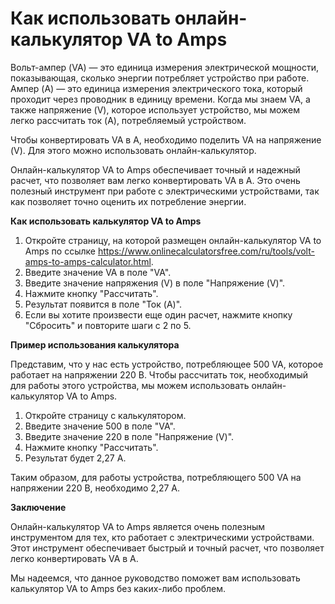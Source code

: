 Как использовать онлайн-калькулятор VA to Amps
==============================================

Вольт-ампер (VA) — это единица измерения электрической мощности, показывающая, сколько энергии потребляет устройство при работе. Ампер (A) — это единица измерения электрического тока, который проходит через проводник в единицу времени. Когда мы знаем VA, а также напряжение (V), которое использует устройство, мы можем легко рассчитать ток (A), потребляемый устройством.

Чтобы конвертировать VA в A, необходимо поделить VA на напряжение (V). Для этого можно использовать онлайн-калькулятор.

Онлайн-калькулятор VA to Amps обеспечивает точный и надежный расчет, что позволяет вам легко конвертировать VA в A. Это очень полезный инструмент при работе с электрическими устройствами, так как позволяет точно оценить их потребление энергии.

**Как использовать калькулятор VA to Amps**

1. Откройте страницу, на которой размещен онлайн-калькулятор VA to Amps по ссылке <https://www.onlinecalculatorsfree.com/ru/tools/volt-amps-to-amps-calculator.html>.
2. Введите значение VA в поле "VA".
3. Введите значение напряжения (V) в поле "Напряжение (V)".
4. Нажмите кнопку "Рассчитать".
5. Результат появится в поле "Ток (A)".
6. Если вы хотите произвести еще один расчет, нажмите кнопку "Сбросить" и повторите шаги с 2 по 5.

**Пример использования калькулятора**

Представим, что у нас есть устройство, потребляющее 500 VA, которое работает на напряжении 220 В. Чтобы рассчитать ток, необходимый для работы этого устройства, мы можем использовать онлайн-калькулятор VA to Amps.

1. Откройте страницу с калькулятором.
2. Введите значение 500 в поле "VA".
3. Введите значение 220 в поле "Напряжение (V)".
4. Нажмите кнопку "Рассчитать".
5. Результат будет 2,27 A.

Таким образом, для работы устройства, потребляющего 500 VA на напряжении 220 В, необходимо 2,27 A.

**Заключение**

Онлайн-калькулятор VA to Amps является очень полезным инструментом для тех, кто работает с электрическими устройствами. Этот инструмент обеспечивает быстрый и точный расчет, что позволяет легко конвертировать VA в A.

Мы надеемся, что данное руководство поможет вам использовать калькулятор VA to Amps без каких-либо проблем.